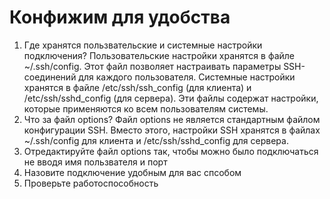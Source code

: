 # Конфижим для удобства

1. Где хранятся пользвательские и системные настройки подключения?
Пользовательские настройки хранятся в файле ~/.ssh/config. Этот файл позволяет настраивать параметры SSH-соединений для каждого пользователя.
Системные настройки хранятся в файле /etc/ssh/ssh_config (для клиента) и /etc/ssh/sshd_config (для сервера). Эти файлы содержат настройки, которые применяются ко всем пользователям системы.
2. Что за файл options?
Файл options не является стандартным файлом конфигурации SSH. Вместо этого, настройки SSH хранятся в файлах ~/.ssh/config для клиента и /etc/ssh/sshd_config для сервера.
3. Отредактируйте файл options так, чтобы можно было подключаться не вводя имя пользвателя и порт
4. Назовите подключение удобным для вас спсобом
5. Проверьте работоспособность
